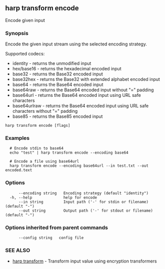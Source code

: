 ## harp transform encode

Encode given input

### Synopsis

Encode the given input stream using the selected encoding strategy.

Supported codecs:
  * identity - returns the unmodified input
  * hex/base16 - returns the hexadecimal encoded input
  * base32 - returns the Base32 encoded input
  * base32hex - returns the Base32 with extended alphabet encoded input
  * base64 - returns the Base64 encoded input
  * base64raw - returns the Base64 encoded input without "=" padding
  * base64url - returns the Base64 encoded input using URL safe characters
  * base64urlraw - returns the Base64 encoded input using URL safe characters without "=" padding
  * base85 - returns the Base85 encoded input

```
harp transform encode [flags]
```

### Examples

```
  # Encode stdin to base64
  echo "test" | harp transform encode --encoding base64
  
  # Encode a file using base64url
  harp transform encode --encoding base64url --in test.txt --out encoded.text
```

### Options

```
      --encoding string   Encoding strategy (default "identity")
  -h, --help              help for encode
      --in string         Input path ('-' for stdin or filename) (default "-")
      --out string        Output path ('-' for stdout or filename) (default "-")
```

### Options inherited from parent commands

```
      --config string   config file
```

### SEE ALSO

* [harp transform](harp_transform.md)	 - Transform input value using encryption transformers

